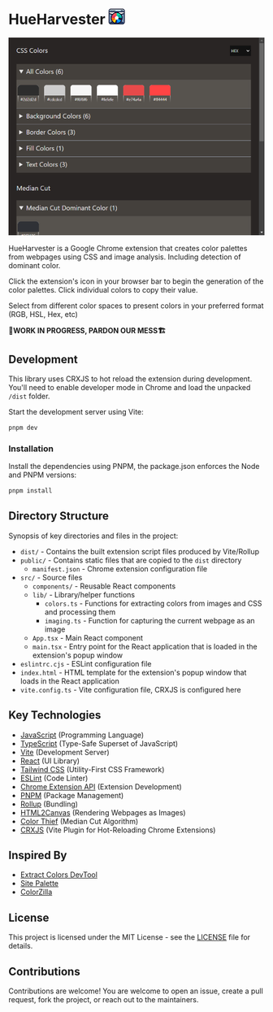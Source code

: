 # HueHarvester ![Hue Harvester Chrome Extension Logo](public/32.png "Title")

![Example palette from Hue Harvester Chrome Extension](docs/example.png "Title")

HueHarvester is a Google Chrome extension that creates color palettes from webpages using CSS and image analysis. Including detection of dominant color.

Click the extension's icon in your browser bar to begin the generation of the color palettes. Click individual colors to copy their value.

Select from different color spaces to present colors in your preferred format (RGB, HSL, Hex, etc)

**🚧WORK IN PROGRESS, PARDON OUR MESS🏗️**

## Development
This library uses CRXJS to hot reload the extension during development. You'll need to enable developer mode in Chrome and load the unpacked `/dist` folder.

Start the development server using Vite:
```bash
pnpm dev
```

### Installation
Install the dependencies using PNPM, the package.json enforces the Node and PNPM versions:
```bash
pnpm install
```

## Directory Structure
Synopsis of key directories and files in the project:
- `dist/` - Contains the built extension script files produced by Vite/Rollup
- `public/` - Contains static files that are copied to the `dist` directory
  - `manifest.json` - Chrome extension configuration file
- `src/` - Source files
  - `components/` - Reusable React components
  - `lib/` - Library/helper functions
    - `colors.ts` - Functions for extracting colors from images and CSS and processing them
    - `imaging.ts` - Function for capturing the current webpage as an image
  - `App.tsx` - Main React component
  - `main.tsx` - Entry point for the React application that is loaded in the extension's popup window
- `eslintrc.cjs` - ESLint configuration file
- `index.html` - HTML template for the extension's popup window that loads in the React application
- `vite.config.ts` - Vite configuration file, CRXJS is configured here


## Key Technologies
- [JavaScript](https://developer.mozilla.org/en-US/docs/Web/JavaScript) (Programming Language)
- [TypeScript](https://www.typescriptlang.org/) (Type-Safe Superset of JavaScript)
- [Vite](https://vitejs.dev/) (Development Server)
- [React](https://reactjs.org/) (UI Library)
- [Tailwind CSS](https://tailwindcss.com/) (Utility-First CSS Framework)
- [ESLint](https://eslint.org/) (Code Linter)
- [Chrome Extension API](https://developer.chrome.com/docs/extensions/reference/) (Extension Development)
- [PNPM](https://pnpm.io/) (Package Management)
- [Rollup](https://rollupjs.org/) (Bundling)
- [HTML2Canvas](https://html2canvas.hertzen.com/) (Rendering Webpages as Images)
- [Color Thief](https://github.com/lokesh/color-thief) (Median Cut Algorithm)
- [CRXJS](https://crxjs.dev/vite-plugin) (Vite Plugin for Hot-Reloading Chrome Extensions)

## Inspired By
- [Extract Colors DevTool](https://github.com/guiexperttable/extract-colors-chrome-extension)
- [Site Palette](https://palette.site/)
- [ColorZilla](https://www.colorzilla.com/chrome/)

## License
This project is licensed under the MIT License - see the [LICENSE](LICENSE) file for details.

## Contributions
Contributions are welcome! You are welcome to open an issue, create a pull request, fork the project, or reach out to the maintainers.